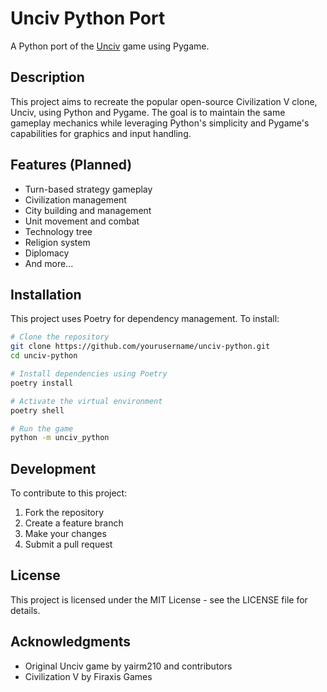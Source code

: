 # Unciv Python Port

A Python port of the [Unciv](https://github.com/yairm210/Unciv) game using Pygame.

## Description

This project aims to recreate the popular open-source Civilization V clone, Unciv, using Python and Pygame. The goal is to maintain the same gameplay mechanics while leveraging Python's simplicity and Pygame's capabilities for graphics and input handling.

## Features (Planned)

- Turn-based strategy gameplay
- Civilization management
- City building and management
- Unit movement and combat
- Technology tree
- Religion system
- Diplomacy
- And more...

## Installation

This project uses Poetry for dependency management. To install:

```bash
# Clone the repository
git clone https://github.com/yourusername/unciv-python.git
cd unciv-python

# Install dependencies using Poetry
poetry install

# Activate the virtual environment
poetry shell

# Run the game
python -m unciv_python
```

## Development

To contribute to this project:

1. Fork the repository
2. Create a feature branch
3. Make your changes
4. Submit a pull request

## License

This project is licensed under the MIT License - see the LICENSE file for details.

## Acknowledgments

- Original Unciv game by yairm210 and contributors
- Civilization V by Firaxis Games